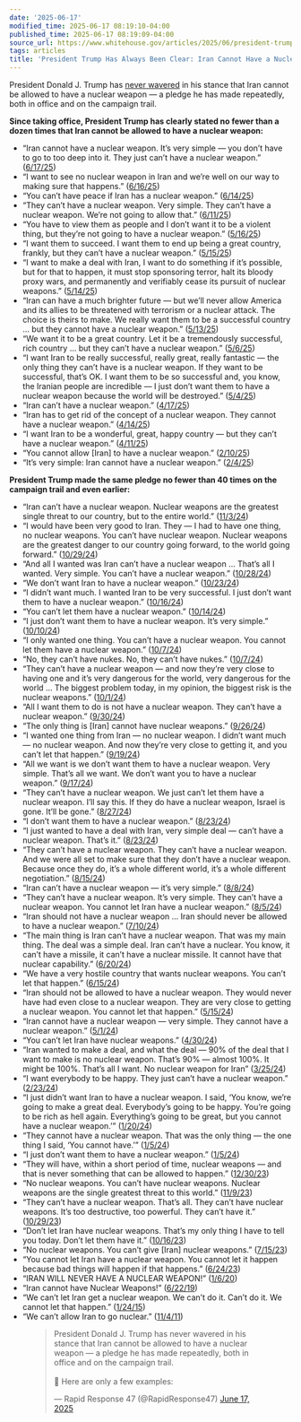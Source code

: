 ```yaml
---
date: '2025-06-17'
modified_time: 2025-06-17 08:19:10-04:00
published_time: 2025-06-17 08:19:09-04:00
source_url: https://www.whitehouse.gov/articles/2025/06/president-trump-has-always-been-clear-iran-cannot-have-a-nuclear-weapon/
tags: articles
title: 'President Trump Has Always Been Clear: Iran Cannot Have a Nuclear Weapon'
---
```

 
President Donald J. Trump has [never
wavered](https://x.com/RapidResponse47/status/1934779415256551623) in
his stance that Iran cannot be allowed to have a nuclear weapon — a
pledge he has made repeatedly, both in office and on the campaign trail.

**Since taking office, President Trump has clearly stated no fewer than
a dozen times that Iran cannot be allowed to have a nuclear weapon:**

-   “Iran cannot have a nuclear weapon. It’s very simple — you don’t
    have to go to too deep into it. They just can’t have a nuclear
    weapon.”
    ([6/17/25](https://x.com/RapidResponse47/status/1934916594095869971))
-   “I want to see no nuclear weapon in Iran and we’re well on our way
    to making sure that happens.”
    ([6/16/25](https://x.com/RapidResponse47/status/1934719628472660085))
-   “You can’t have peace if Iran has a nuclear weapon.”
    ([6/14/25](https://www.theatlantic.com/politics/archive/2025/06/trump-interview-iran-israel/683192/))
-   “They can’t have a nuclear weapon. Very simple. They can’t have a
    nuclear weapon. We’re not going to allow that.”
    ([6/11/25](https://x.com/RapidResponse47/status/1932939773984878952))
-   “You have to view them as people and I don’t want it to be a violent
    thing, but they’re not going to have a nuclear weapon.”
    ([5/16/25](https://x.com/RapidResponse47/status/1923503541810815222))
-   “I want them to succeed. I want them to end up being a great
    country, frankly, but they can’t have a nuclear weapon.”
    ([5/15/25](https://x.com/RapidResponse47/status/1922914650338758785))
-   “I want to make a deal with Iran, I want to do something if it’s
    possible, but for that to happen, it must stop sponsoring terror,
    halt its bloody proxy wars, and permanently and verifiably cease its
    pursuit of nuclear weapons.”
    ([5/14/25](https://x.com/RapidResponse47/status/1922570038722081193))
-   “Iran can have a much brighter future — but we’ll never allow
    America and its allies to be threatened with terrorism or a nuclear
    attack. The choice is theirs to make. We really want them to be a
    successful country … but they cannot have a nuclear weapon.”
    ([5/13/25](https://x.com/RapidResponse47/status/1922323295069684217))
-   “We want it to be a great country. Let it be a tremendously
    successful, rich country … but they can’t have a nuclear weapon.”
    ([5/6/25](https://x.com/RapidResponse47/status/1919865319847342516))
-   “I want Iran to be really successful, really great, really fantastic
    — the only thing they can’t have is a nuclear weapon. If they want
    to be successful, that’s OK. I want them to be so successful and,
    you know, the Iranian people are incredible — I just don’t want them
    to have a nuclear weapon because the world will be destroyed.”
    ([5/4/25](https://x.com/RapidResponse47/status/1919124111860625610))
-   “Iran can’t have a nuclear weapon.”
    ([4/17/25](https://x.com/RapidResponse47/status/1912929617201250404))
-   “Iran has to get rid of the concept of a nuclear weapon. They cannot
    have a nuclear weapon.”
    ([4/14/25](https://x.com/RapidResponse47/status/1911817403622695111))
-   “I want Iran to be a wonderful, great, happy country — but they
    can’t have a nuclear weapon.”
    ([4/11/25](https://x.com/RapidResponse47/status/1910867415073804607))
-   “You cannot allow \[Iran\] to have a nuclear weapon.”
    ([2/10/25](https://x.com/RapidResponse47/status/1889107007187148999))
-   “It’s very simple: Iran cannot have a nuclear weapon.”
    ([2/4/25](https://x.com/RapidResponse47/status/1886880158923338209))

**President Trump made the same pledge no fewer than 40 times on the
campaign trail and even earlier:**

-   “Iran can’t have a nuclear weapon. Nuclear weapons are the greatest
    single threat to our country, but to the entire world.”
    ([11/3/24](https://x.com/RapidResponse47/status/1934779506411143661))
-   “I would have been very good to Iran. They — I had to have one
    thing, no nuclear weapons. You can’t have nuclear weapon. Nuclear
    weapons are the greatest danger to our country going forward, to the
    world going forward.”
    ([10/29/24](https://x.com/RapidResponse47/status/1934779503970275531))
-   “And all I wanted was Iran can’t have a nuclear weapon … That’s all
    I wanted. Very simple. You can’t have a nuclear weapon.”
    ([10/28/24](https://x.com/RapidResponse47/status/1934779501830881544))
-   “We don’t want Iran to have a nuclear weapon.”
    ([10/23/24](https://rollcall.com/factbase/trump/transcript/donald-trump-interview-brian-kilmeade-fox-news-radio-october-23-2024/#144:~:text=But%20we%20don%27t%20want%20Iran%20to%20have%20a%20nuclear%20weapon.))
-   “I didn’t want much. I wanted Iran to be very successful. I just
    don’t want them to have a nuclear weapon.”
    ([10/16/24](https://x.com/RapidResponse47/status/1934779499972821206))
-   “You can’t let them have a nuclear weapon.”
    ([10/14/24](https://x.com/RapidResponse47/status/1934779497573945544))
-   “I just don’t want them to have a nuclear weapon. It’s very simple.”
    ([10/10/24](https://x.com/RapidResponse47/status/1934779494880989194))
-   “I only wanted one thing. You can’t have a nuclear weapon. You
    cannot let them have a nuclear weapon.”
    ([10/7/24](https://rollcall.com/factbase/trump/transcript/donald-trump-interview-hugh-hewitt-radio-october-7-2024/#30:~:text=I%20only%20wanted%20one%20thing.%20You%20can%27t%20have%20a%20nuclear%20weapon.%20You%20cannot%20let%20them%20have%20a%20nuclear%20weapon.%20Because%20I%20know%20what%20it%20is%20%2D%2D%20I%20know%20what%20it%20is%20because%20I%20dealt%20with%20%2D%2D))
-   “No, they can’t have nukes. No, they can’t have nukes.”
    ([10/7/24](https://rollcall.com/factbase/trump/transcript/donald-trump-interview-hugh-hewitt-radio-october-7-2024/#30:~:text=No%2C%20they%20can%27t,billion%20dollars%20away.))
-   “They can’t have a nuclear weapon — and now they’re very close to
    having one and it’s very dangerous for the world, very dangerous for
    the world … The biggest problem today, in my opinion, the biggest
    risk is the nuclear weapons.”
    ([10/1/24](https://x.com/RapidResponse47/status/1934779492347859302))
-   “All I want them to do is not have a nuclear weapon. They can’t have
    a nuclear weapon.”
    ([9/30/24](https://rollcall.com/factbase/trump/transcript/donald-trump-interview-kellyanne-conway-fox-news-september-30-2024/#296:~:text=All%20I%20want%20them%20to%20do%20is%20not%20have%20a%20nuclear%20weapon.))
-   “The only thing is \[Iran\] cannot have nuclear weapons.”
    ([9/26/24](https://rollcall.com/factbase/trump/transcript/donald-trump-press-conference-new-york-city-september-26-2024/#:~:text=The%20only%20thing%20is%20they%20cannot%20have%20nuclear%20weapons.))
-   “I wanted one thing from Iran — no nuclear weapon. I didn’t want
    much — no nuclear weapon. And now they’re very close to getting it,
    and you can’t let that happen.”
    ([9/19/24](https://rollcall.com/factbase/trump/transcript/donald-trump-speech-israeli-american-council-summit-september-19-2024/#:~:text=Then%2C%20Kamala%20and,let%20that%20happen.))
-   “All we want is we don’t want them to have a nuclear weapon. Very
    simple. That’s all we want. We don’t want you to have a nuclear
    weapon.”
    ([9/17/24](https://rollcall.com/factbase/trump/transcript/donald-trump-interview-town-hall-sarah-huckabee-sanders-flint-michigan-september-17-2024/#51:~:text=You%20wouldn%27t%20have%20had%20October,to%20have%20a%20nuclear%20weapon.))
-   “They can’t have a nuclear weapon. We just can’t let them have a
    nuclear weapon. I’ll say this. If they do have a nuclear weapon,
    Israel is gone. It’ll be gone.”
    ([8/27/24](https://rollcall.com/factbase/trump/transcript/donald-trump-interview-mark-levin-fox-news-august-27-2024/#87:~:text=Iran%20made%20all,Israel%20is%20gone.))
-   “I don’t want them to have a nuclear weapon.”
    ([8/23/24](https://rollcall.com/factbase/trump/transcript/donald-trump-interview-phil-mcgraw-dr-phil-primetime-august-23-2024/#33:~:text=Iran%20was%20broke%20with%20me.%20And%20I%20don%27t%20want%20them%20to%20be%20broke%2C%20but%20I%20don%27t%20want%20them%20to%20have%20a%20nuclear%20weapon.))
-   “I just wanted to have a deal with Iran, very simple deal — can’t
    have a nuclear weapon. That’s it.”
    ([8/23/24](https://rollcall.com/factbase/trump/transcript/donald-trump-interview-shawn-ryan-podcast-augsut-23-2024/#92:~:text=They%20had%20no,have%20great%20lives.))
-   “They can’t have a nuclear weapon. They can’t have a nuclear weapon.
    And we were all set to make sure that they don’t have a nuclear
    weapon. Because once they do, it’s a whole different world, it’s a
    whole different negotiation.”
    ([8/15/24](https://x.com/RapidResponse47/status/1934779490044895330))
-   “Iran can’t have a nuclear weapon — it’s very simple.”
    ([8/8/24](https://x.com/RapidResponse47/status/1934779488459448479))
-   “They can’t have a nuclear weapon. It’s very simple. They can’t have
    a nuclear weapon. You cannot let Iran have a nuclear weapon.”
    ([8/5/24](https://x.com/RapidResponse47/status/1934779486291087405))
-   “Iran should not have a nuclear weapon … Iran should never be
    allowed to have a nuclear weapon.”
    ([7/10/24](https://x.com/RapidResponse47/status/1934779484063875267))
-   “The main thing is Iran can’t have a nuclear weapon. That was my
    main thing. The deal was a simple deal. Iran can’t have a nuclear.
    You know, it can’t have a missile, it can’t have a nuclear missile.
    It cannot have that nuclear capability.”
    ([6/20/24](https://x.com/RapidResponse47/status/1934779481501184182))
-   “We have a very hostile country that wants nuclear weapons. You
    can’t let that happen.”
    ([6/15/24](https://x.com/RapidResponse47/status/1934779479424991462))
-   “Iran should not be allowed to have a nuclear weapon. They would
    never have had even close to a nuclear weapon. They are very close
    to getting a nuclear weapon. You cannot let that happen.”
    ([5/15/24](https://rollcall.com/factbase/trump/transcript/donald-trump-interview-hugh-hewitt-show-new-york-may-15-2024/#124:~:text=I%20did%20very%20well%20with%20Kim%20Jong%20Un%2C%20but%20he%20wasn%27t%20a%20religious%20zealot.%20Iran%20should%20not%20be%20allowed%20to%20have%20a%20nuclear%20weapon.%20They%20would%20never%20have%20had%20even%20close%20to%20a%20nuclear%20weapon.%20They%20are%20very%20close%20to%20getting%20a%20nuclear%20weapon.%20You%20cannot%20let%20that%20happen.))
-   “Iran cannot have a nuclear weapon — very simple. They cannot have a
    nuclear weapon.”
    ([5/1/24](https://x.com/RapidResponse47/status/1934779477252263987))
-   “You can’t let Iran have nuclear weapons.”
    ([4/30/24](https://x.com/RapidResponse47/status/1934779475159601486))
-   “Iran wanted to make a deal, and what the deal — 90% of the deal
    that I want to make is no nuclear weapon. That’s 90% — almost 100%.
    It might be 100%. That’s all I want. No nuclear weapon for Iran”
    ([3/25/24](https://rollcall.com/factbase/trump/transcript/donald-trump-interview-israel-hayom-palm-beach-florida-march-25-2024/#37:~:text=Iran%20wanted%20to%20make%20a%20deal.%20And%20what%20the%20deal%20%2D%2D%2090%25%20of%20the%20deal%20that%20I%20want%20to%20make%20is%20no%20nuclear%20weapon.%20That%27s%2090%25%2C%20almost%20100%25.%20It%20might%20be%20100%25.%20That%27s%20all%20I%20want.%20No%20nuclear%20weapon%20for%20Iran.))
-   “I want everybody to be happy. They just can’t have a nuclear
    weapon.”
    ([2/23/24](https://rollcall.com/factbase/trump/transcript/donald-trump-speech-national-religious-broadcasters-nashville-tennessee-february-23-2024/#121:~:text=I%20want%20everybody%20to%20be%20happy.%20They%20just%20can%27t%20have%20a%20nuclear%20weapon.))
-   “I just didn’t want Iran to have a nuclear weapon. I said, ‘You
    know, we’re going to make a great deal. Everybody’s going to be
    happy. You’re going to be rich as hell again. Everything’s going to
    be great, but you cannot have a nuclear weapon.’”
    ([1/20/24](https://x.com/RapidResponse47/status/1934779472647192624))
-   “They cannot have a nuclear weapon. That was the only thing — the
    one thing I said, ‘You cannot have.’”
    ([1/5/24](https://x.com/RapidResponse47/status/1934779470012928486))
-   “I just don’t want them to have a nuclear weapon.”
    ([1/5/24](https://x.com/RapidResponse47/status/1934779467576283241))
-   “They will have, within a short period of time, nuclear weapons —
    and that is never something that can be allowed to happen.”
    ([12/30/23](https://rollcall.com/factbase/trump/transcript/donald-trump-interview-john-solomon-podcast-december-30-2023/#66:~:text=they%20will%20have%20within%20a%20short%20period%20of%20time%20nuclear%20weapons.))
-   “No nuclear weapons. You can’t have nuclear weapons. Nuclear weapons
    are the single greatest threat to this world.”
    ([11/9/23](https://x.com/RapidResponse47/status/1934779465202041206))
-   “They can’t have a nuclear weapon. That’s all. They can’t have
    nuclear weapons. It’s too destructive, too powerful. They can’t have
    it.”
    ([10/29/23](https://x.com/RapidResponse47/status/1934779422835437751))
-   “Don’t let Iran have nuclear weapons. That’s my only thing I have to
    tell you today. Don’t let them have it.”
    ([10/16/23](https://x.com/RapidResponse47/status/1934779420968996996))
-   “No nuclear weapons. You can’t give \[Iran\] nuclear weapons.”
    ([7/15/23](https://x.com/RapidResponse47/status/1934779419123437657))
-   “You cannot let Iran have a nuclear weapon. You cannot let it happen
    because bad things will happen if that happens.”
    ([6/24/23](https://x.com/RapidResponse47/status/1934779417085268093))
-   “IRAN WILL NEVER HAVE A NUCLEAR WEAPON!”
    ([1/6/20](https://x.com/realDonaldTrump/status/1214197038063243266))
-   “Iran cannot have Nuclear Weapons!”
    ([6/22/19](https://x.com/realDonaldTrump/status/1142506680300789761))
-   “We can’t let Iran get a nuclear weapon. We can’t do it. Can’t do
    it. We cannot let that happen.”
    ([1/24/15](https://rollcall.com/factbase/trump/transcript/donald-trump-speech-des-moines-ia-january-24-2015/#28:~:text=We%20can%27t%20let%20Iran%20get%20a%20nuclear%20weapon.%20We%20can%27t%20do%20it.%20Can%27t%20do%20it.%20We%20cannot%20let%20that%20happen))
-   “We can’t allow Iran to go nuclear.”
    ([11/4/11](https://x.com/realDonaldTrump/status/132495976639377408))

<figure>
<div>
<blockquote>
<p>President Donald J. Trump has never wavered in his stance that Iran
cannot be allowed to have a nuclear weapon — a pledge he has made
repeatedly, both in office and on the campaign trail.<br />
<br />
🧵 Here are only a few examples:</p>
<p>— Rapid Response 47 (@RapidResponse47) <a
href="https://twitter.com/RapidResponse47/status/1934779415256551623?ref_src=twsrc%5Etfw">June
17, 2025</a></p>
</blockquote>
</div>
</figure>

